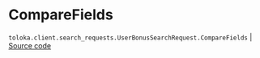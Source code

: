 # CompareFields
`toloka.client.search_requests.UserBonusSearchRequest.CompareFields` | [Source code](https://github.com/Toloka/toloka-kit/blob/v0.1.26/src/client/search_requests.py#L812)

